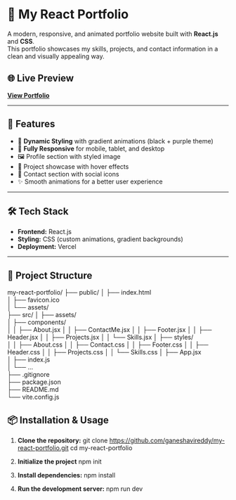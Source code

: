 # 🚀 My React Portfolio

A modern, responsive, and animated portfolio website built with **React.js** and **CSS**.  
This portfolio showcases my skills, projects, and contact information in a clean and visually appealing way.

## 🌐 Live Preview
[**View Portfolio**](https://my-react-portf-git-bdfb8a-durgavenkataganesh-avireddys-projects.vercel.app/)

---

## 📌 Features
- 🎨 **Dynamic Styling** with gradient animations (black + purple theme)
- 📱 **Fully Responsive** for mobile, tablet, and desktop
- 🖼️ Profile section with styled image
- 💼 Project showcase with hover effects
- 📩 Contact section with social icons
- ✨ Smooth animations for a better user experience

---

## 🛠️ Tech Stack
- **Frontend:** React.js
- **Styling:** CSS (custom animations, gradient backgrounds)
- **Deployment:** Vercel

---

## 📂 Project Structure
my-react-portfolio/
├── public/
│   ├── index.html           
│   ├── favicon.ico          
│   └── assets/               
├── src/
│   ├── assets/             
│   ├── components/          
│   │   ├── About.jsx
│   │   ├── ContactMe.jsx
│   │   ├── Footer.jsx
│   │   ├── Header.jsx
│   │   ├── Projects.jsx
│   │   └── Skills.jsx
│   ├── styles/              
│   │   ├── About.css
│   │   ├── Contact.css
│   │   ├── Footer.css
│   │   ├── Header.css
│   │   ├── Projects.css
│   │   └── Skills.css
│   ├── App.jsx               
│   ├── index.js              
│   └── ...                  
├── .gitignore              
├── package.json             
├── README.md                
└── vite.config.js          
 ## 📦 Installation & Usage

1. **Clone the repository:**
   git clone https://github.com/ganeshavireddy/my-react-portfolio.git
   cd my-react-portfolio

2. **Initialize the project**
   npm init

3. **Install dependencies:**
   npm install

4. **Run the development server:**
   npm run dev